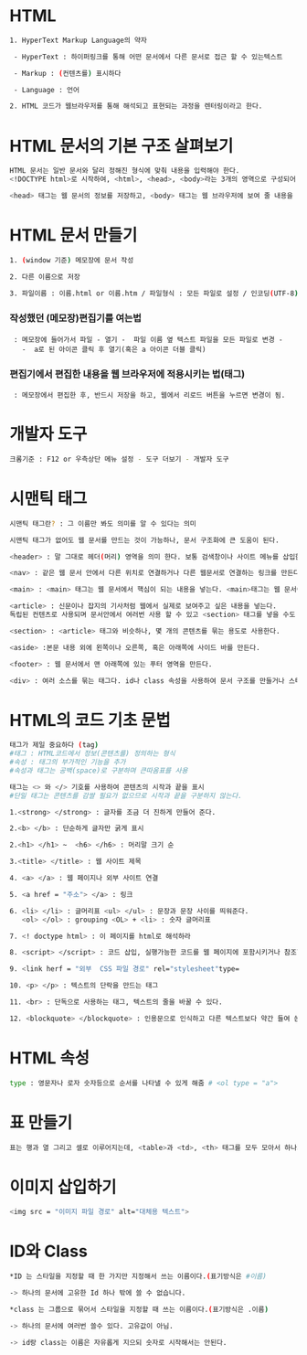 # HTML

```bash
1. HyperText Markup Language의 약자

 - HyperText : 하이퍼링크를 통해 어떤 문서에서 다른 문서로 접근 할 수 있는텍스트

 - Markup : (컨텐츠를) 표시하다

 - Language : 언어

2. HTML 코드가 웹브라우저를 통해 해석되고 표현되는 과정을 렌터링이라고 한다.
```

# HTML 문서의 기본 구조 살펴보기

```bash
HTML 문서는 일반 문서와 달리 정해진 형식에 맞춰 내용을 입력해야 한다.
<!DOCTYPE html>로 시작하여, <html>, <head>, <body>라는 3개의 영역으로 구성되어 있다.

<head> 태그는 웹 문서의 정보를 저장하고, <body> 태그는 웹 브라우저에 보여 줄 내용을 저장한다.
```

# HTML 문서 만들기

```bash
1. (window 기준) 메모장에 문서 작성

2. 다른 이름으로 저장

3. 파일이름 : 이름.html or 이름.htm / 파일형식 : 모든 파일로 설정 / 인코딩(UTF-8)
```

### 작성했던 (메모장)편집기를 여는법

     : 메모장에 들어가서 파일 - 열기 -  파일 이름 옆 텍스트 파일을 모든 파일로 변경 -
       -  a로 된 아이콘 클릭 후 열기(혹은 a 아이콘 더블 클릭)

### 편집기에서 편집한 내용을 웹 브라우저에 적용시키는 법(태그)

     : 메모장에서 편집한 후, 반드시 저장을 하고, 웹에서 리로드 버튼을 누르면 변경이 됨.

# 개발자 도구

```bash
크롬기준 : F12 or 우측상단 메뉴 설정 - 도구 더보기 - 개발자 도구
```

# 시맨틱 태그

```bash
시맨틱 태그란? : 그 이름만 봐도 의미를 알 수 있다는 의미

시맨틱 태그가 없어도 웹 문서를 만드는 것이 가능하나, 문서 구조화에 큰 도움이 된다.

<header> : 말 그대로 헤더(머리) 영역을 의미 한다. 보통 검색창이나 사이트 메뉴를 삽입한다.

<nav> : 같은 웹 문서 안에서 다른 위치로 연결하거나 다른 웹문서로 연결하는 링크를 만든다. # like <네비게이터> <nav> 태그는 웹 문서의 위치에 영향을 받지 않는다

<main> : <main> 태그는 웹 문서에서 핵심이 되는 내용을 넣는다. <main>태그는 웹 문서에서 한 번만 사용할 수 있다.

<article> : 신문이나 잡지의 기사처럼 웹에서 실제로 보여주고 싶은 내용을 넣는다.
독립된 컨텐츠로 사용되며 문서안에서 여러번 사용 할 수 있고 <section> 태그를 넣을 수도 있다.

<section> : <article> 태그와 비슷하나, 몇 개의 콘텐츠를 묶는 용도로 사용한다.

<aside> :본문 내용 외에 왼쪽이나 오른쪽, 혹은 아래쪽에 사이드 바를 만든다.

<footer> : 웹 문서에서 맨 아래쪽에 있는 푸터 영역을 만든다.

<div> : 여러 소스를 묶는 태그다. id나 class 속성을 사용하여 문서 구조를 만들거나 스타일을 적용 할 때 사용한다.
```

# HTML의 코드 기초 문법

```bash
태그가 제일 중요하다 (tag)
#태그 : HTML코드에서 정보(콘텐츠를) 정의하는 형식
#속성 : 태그의 부가적인 기능을 추가
#속성과 태그는 공백(space)로 구분하며 큰따옴표를 사용

태그는 <> 와 </> 기호를 사용하여 콘텐츠의 시작과 끝을 표시
#단일 태그는 콘텐츠를 감쌀 필요가 없으므로 시작과 끝을 구분하지 않는다.

1.<strong> </strong> : 글자를 조금 더 진하게 만들어 준다.

2.<b> </b> : 단순하게 글자만 굵게 표시

2.<h1> </h1> ~  <h6> </h6> : 머리말 크기 순

3.<title> </title> : 웹 사이트 제목

4. <a> </a> : 웹 페이지나 외부 사이트 연결

5. <a href = "주소"> </a> : 링크

6. <li> </li> : 글머리표 <ul> </ul> : 문장과 문장 사이를 띄워준다.
   <ol> </ol> : grouping <OL> + <li> : 숫자 글머리표

7. <! doctype html> : 이 페이지를 html로 해석하라

8. <script> </script> : 코드 삽입, 실행가능한 코드를 웹 페이지에 포함시키거나 참조한다. (보통 javascript 코드를 넣음)

9. <link herf = "외부  CSS 파일 경로" rel="stylesheet"type=

10. <p> </p> : 텍스트의 단락을 만드는 태그

11. <br> : 단독으로 사용하는 태그, 텍스트의 줄을 바꿀 수 있다.

12. <blockquote> </blockquote> : 인용문으로 인식하고 다른 텍스트보다 약간 들여 쓴다.

```

# HTML 속성

```bash
type : 영문자나 로자 숫자등으로 순서를 나타낼 수 있게 해줌 # <ol type = "a">

```

# 표 만들기

```bash
표는 행과 열 그리고 셀로 이루어지는데, <table>과 <td>, <th> 태그를 모두 모아서 하나의 셀을 형성한다.
```

# 이미지 삽입하기

```bash
<img src = "이미지 파일 경로" alt="대체용 텍스트">
```

# ID와 Class

```bash
*ID 는 스타일을 지정할 때 한 가지만 지정해서 쓰는 이름이다.(표기방식은 #이름)

-> 하나의 문서에 고유한 Id 하나 밖에 쓸 수 없습니다.

*class 는 그룹으로 묶어서 스타일을 지정할 때 쓰는 이름이다.(표기방식은 .이름)

-> 하나의 문서에 여러번 쓸수 있다. 고유값이 아님.

-> id랑 class는 이름은 자유롭게 지으되 숫자로 시작해서는 안된다.
```
